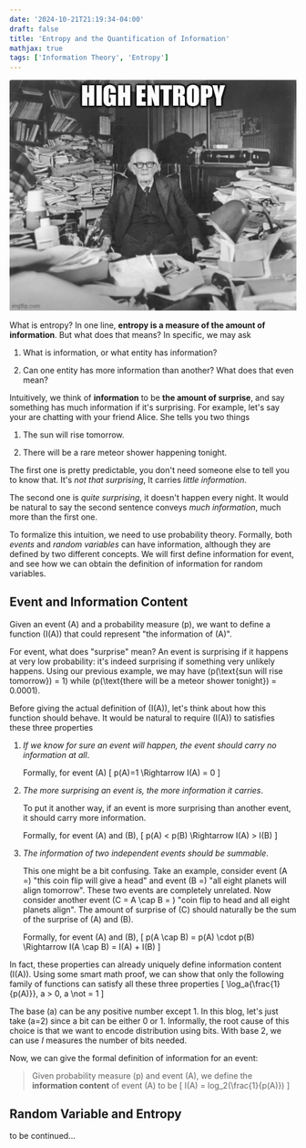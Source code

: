 ```yaml
---
date: '2024-10-21T21:19:34-04:00'
draft: false
title: 'Entropy and the Quantification of Information'
mathjax: true
tags: ['Information Theory', 'Entropy']
---
```


![A room with high entropy](./high-entropy.jpeg)

What is entropy? In one line, **entropy is a measure of the amount of information**. But what does that means? In specific, we may ask

1. What is information, or what entity has information?

2. Can one entity has more information than another? What does that even mean?

Intuitively, we think of **information** to be **the amount of surprise**, and say something has much information if it's surprising. For example, let's say your are chatting with your friend Alice. She tells you two things

1. The sun will rise tomorrow.

2. There will be a rare meteor shower happening tonight.

The first one is pretty predictable, you don't need someone else to tell you to know that. It's *not that surprising*, It carries *little information*.

The second one is *quite surprising*, it doesn't happen every night. It would be natural to say the second sentence conveys *much information*, much more than the first one.

To formalize this intuition, we need to use probability theory. Formally, both *events* and *random variables* can have information, although they are defined by two different concepts. We will first define information for event, and see how we can obtain the definition of information for random variables.

## Event and Information Content

Given an event \(A\) and a probability measure \(p\), we want to define a function \(I(A)\) that could represent "the information of \(A\)". 

For event, what does "surprise" mean? An event is surprising if it happens at very low probability: it's indeed surprising if something very unlikely happens. Using our previous example, we may have \(p(\text{sun will rise tomorrow}) = 1\) while \(p(\text{there will be a meteor shower tonight}) = 0.0001\).

Before giving the actual definition of \(I(A)\), let's think about how this function should behave. It would be natural to require \(I(A)\) to satisfies these three properties

1. *If we know for sure an event will happen, the event should carry no information at all*. 

    Formally, for event \(A\)
    \[
        p(A)=1 \Rightarrow I(A) = 0
    \]

2. *The more surprising an event is, the more information it carries*. 

    To put it another way, if an event is more surprising than another event, it should carry more information. 

    Formally, for event \(A\) and \(B\),
    \[
        p(A) < p(B) \Rightarrow I(A) > I(B)
    \]

3. *The information of two independent events should be summable*.

    This one might be a bit confusing. Take an example, consider event \(A =\) "this coin flip will give a head" and event \(B =\) "all eight planets will align tomorrow". These two events are completely unrelated. Now consider another event \(C = A \cap B = \) "coin flip to head and all eight planets align". The amount of surprise of \(C\) should naturally be the sum of the surprise of \(A\) and \(B\).

    Formally, for event \(A\) and \(B\),
    \[
        p(A \cap B) = p(A) \cdot p(B) \Rightarrow I(A \cap B) = I(A) + I(B)
    \]

In fact, these properties can already uniquely define information content \(I(A)\). Using some smart math proof, we can show that only the following family of functions can satisfy all these three properties
\[
    \log_a{\frac{1}{p(A)}}, a > 0, a \not = 1
\]

The base \(a\) can be any positive number except 1. In this blog, let's just take \(a=2\) since a bit can be either 0 or 1. Informally, the root cause of this choice is that we want to encode distribution using bits. With base 2, we can use $I$ measures the number of bits needed.

Now, we can give the formal definition of information for an event:
> Given probability measure \(p\) and event \(A\), we define the **information content** of event \(A\) to be 
\[
    I(A) = log_2(\frac{1}{p(A)})
\]

## Random Variable and Entropy

to be continued...